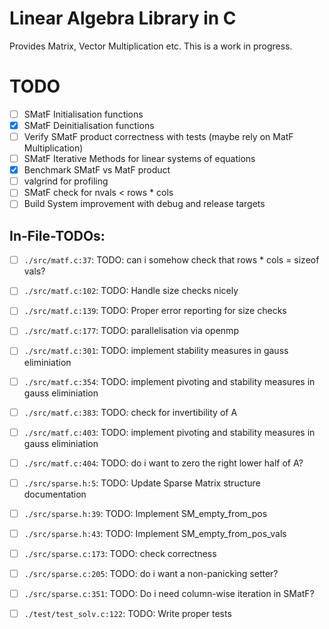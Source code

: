 # Linear Algebra Library in C

Provides Matrix, Vector Multiplication etc. This is a work in progress.

# TODO

- [ ] SMatF Initialisation functions
- [x] SMatF Deinitialisation functions
- [ ] Verify SMatF product correctness with tests (maybe rely on MatF Multiplication)
- [ ] SMatF Iterative Methods for linear systems of equations
- [x] Benchmark SMatF vs MatF product
- [ ] valgrind for profiling
- [ ] SMatF check for nvals < rows * cols
- [ ] Build System improvement with debug and release targets

## In-File-TODOs:

- [ ] `./src/matf.c:37`: TODO: can i somehow check that rows * cols = sizeof vals?
- [ ] `./src/matf.c:102`: TODO: Handle size checks nicely
- [ ] `./src/matf.c:139`: TODO: Proper error reporting for size checks
- [ ] `./src/matf.c:177`: TODO: parallelisation via openmp
- [ ] `./src/matf.c:301`: TODO: implement stability measures in gauss eliminiation
- [ ] `./src/matf.c:354`: TODO: implement pivoting and stability measures in gauss eliminiation
- [ ] `./src/matf.c:383`: TODO: check for invertibility of A
- [ ] `./src/matf.c:403`: TODO: implement pivoting and stability measures in gauss eliminiation
- [ ] `./src/matf.c:404`: TODO: do i want to zero the right lower half of A?

- [ ] `./src/sparse.h:5`: TODO: Update Sparse Matrix structure documentation
- [ ] `./src/sparse.h:39`: TODO: Implement SM_empty_from_pos
- [ ] `./src/sparse.h:43`: TODO: Implement SM_empty_from_pos_vals
- [ ] `./src/sparse.c:173`: TODO: check correctness
- [ ] `./src/sparse.c:205`: TODO: do i want a non-panicking setter?
- [ ] `./src/sparse.c:351`: TODO: Do i need column-wise iteration in SMatF?

- [ ] `./test/test_solv.c:122`: TODO: Write proper tests

